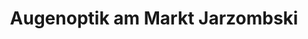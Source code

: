 ---
title: "Augenoptik am Markt Jarzombski"
url: /artern/augenoptik-am-markt-jarzombski/
shop: Optiker
---